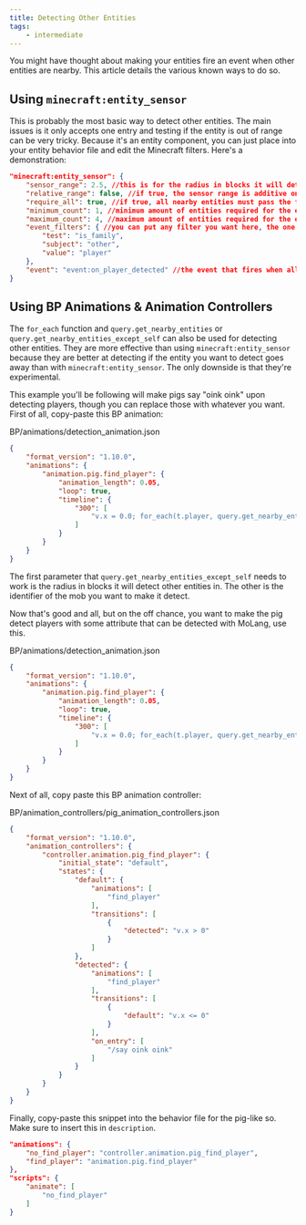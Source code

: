 ```yaml
---
title: Detecting Other Entities
tags:
    - intermediate
---
```


You might have thought about making your entities fire an event when other entities are nearby. This article details the various known ways to do so.

## Using `minecraft:entity_sensor`
This is probably the most basic way to detect other entities. The main issues is it only accepts one entry and testing if the entity is out of range can be very tricky. Because it's an entity component, you can just place into your entity behavior file and edit the Minecraft filters. Here's a demonstration:

```json
"minecraft:entity_sensor": {
    "sensor_range": 2.5, //this is for the radius in blocks it will detect other entities in
    "relative_range": false, //if true, the sensor range is additive on top of the entity's hitbox size
    "require_all": true, //if true, all nearby entities must pass the filter conditions for the event to send
    "minimum_count": 1, //minimum amount of entities required for the event to fire. by default, it's 1
    "maximum_count": 4, //maximum amount of entities required for the event to fire. by default it's -1, which means infinity
    "event_filters": { //you can put any filter you want here, the one that's being used in this example just detects players
        "test": "is_family",
        "subject": "other",
        "value": "player"
    },
    "event": "event:on_player_detected" //the event that fires when all the conditions in event_filters are met
}
```

## Using BP Animations & Animation Controllers
The `for_each` function and `query.get_nearby_entities` or `query.get_nearby_entities_except_self` can also be used for detecting other entities. They are more effective than using `minecraft:entity_sensor` because they are better at detecting if the entity you want to detect goes away than with `minecraft:entity_sensor`. The only downside is that they're experimental.

This example you'll be following will make pigs say "oink oink" upon detecting players, though you can replace those with whatever you want. First of all, copy-paste this BP animation:

<CodeHeader>BP/animations/detection_animation.json</CodeHeader>

```json
{
	"format_version": "1.10.0",
	"animations": {
		"animation.pig.find_player": {
			"animation_length": 0.05,
			"loop": true,
			"timeline": {
				"300": [
					"v.x = 0.0; for_each(t.player, query.get_nearby_entities_except_self(16, 'minecraft:player'), { v.x = v.x + 1; }); return v.x > 0.0;"
				]
			}
		}
    }
}
```

The first parameter that `query.get_nearby_entities_except_self` needs to work is the radius in blocks it will detect other entities in. The other is the identifier of the mob you want to make it detect.

Now that's good and all, but on the off chance, you want to make the pig detect players with some attribute that can be detected with MoLang, use this.

<CodeHeader>BP/animations/detection_animation.json</CodeHeader>

```json
{
	"format_version": "1.10.0",
	"animations": {
		"animation.pig.find_player": {
			"animation_length": 0.05,
			"loop": true,
			"timeline": {
				"300": [
					"v.x = 0.0; for_each(t.player, query.get_nearby_entities_except_self(2, 'minecraft:player'), { v.x = v.x + (t.player -> query.is_sheared); }); return v.x > 0.0;"
				]
			}
		}
    }
}
```

Next of all, copy paste this BP animation controller:

<CodeHeader>BP/animation_controllers/pig_animation_controllers.json</CodeHeader>

```json
{
    "format_version": "1.10.0",
    "animation_controllers": {
        "controller.animation.pig_find_player": {
            "initial_state": "default",
            "states": {
                "default": {
                    "animations": [
                        "find_player"
                    ],
                    "transitions": [
                        {
                            "detected": "v.x > 0"
                        }
                    ]
                },
                "detected": {
                    "animations": [
                        "find_player"
                    ],
                    "transitions": [
                        {
                            "default": "v.x <= 0"
                        }
                    ],
                    "on_entry": [
                        "/say oink oink"
                    ]
                }
            }
        }
    }
}
```

Finally, copy-paste this snippet into the behavior file for the pig-like so. Make sure to insert this in `description`.
```json
"animations": {
	"no_find_player": "controller.animation.pig_find_player",
	"find_player": "animation.pig.find_player"
},
"scripts": {
    "animate": [
	    "no_find_player"
	]
}
```

